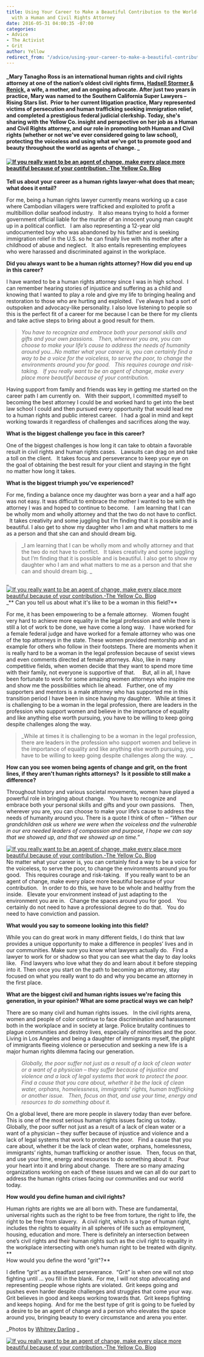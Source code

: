 ```yaml
---
title: Using Your Career to Make a Beautiful Contribution to the World-Our Interview
  with a Human and Civil Rights Attorney
date: 2016-05-31 04:00:35 -07:00
categories:
- Advice
- The Activist
- Grit
author: Yellow
redirect_from: "/advice/using-your-career-to-make-a-beautiful-contribution-to-the-world-our-interview-with-a-human-and-civil-rights-attorney/"
---
```


#### _Mary Tanagho Ross is an international human rights and civil rights attorney at one of the nation’s oldest civil rights firms, [Hadsell Stormer & Renick,](http://www.hadsellstormer.com/) a wife, a mother, and an ongoing advocate. After just two years in practice, Mary was named to the Southern California Super Lawyers – Rising Stars list.  Prior to her current litigation practice, Mary represented victims of persecution and human trafficking seeking immigration relief, and completed a prestigious federal judicial clerkship. Today, she's sharing with the Yellow Co. insight and perspective on her job as a Human and Civil Rights attorney, and our role in promoting both Human and Civil rights (whether or not we've ever considered going to law school), protecting the voiceless and using what we've got to promote good and beauty throughout the world as agents of change. _

#### [![If you really want to be an agent of change, make every place more beautiful because of your contribution.-The Yellow Co. Blog](https://yellow-blog-images.imgix.net/2016/05/IMG_0176.jpg)](https://yellow-blog-images.imgix.net/2016/05/IMG_0176.jpg)

**Tell us about your career as a human rights lawyer-what does that mean; what does it entail?**

For me, being a human rights lawyer currently means working up a case where Cambodian villagers were trafficked and exploited to profit a multibillion dollar seafood industry.   It also means trying to hold a former government official liable for the murder of an innocent young man caught up in a political conflict.   I am also representing a 12-year old undocumented boy who was abandoned by his father and is seeking immigration relief in the U.S. so he can finally live with his mother after a childhood of abuse and neglect.   It also entails representing employees who were harassed and discriminated against in the workplace.

**Did you always want to be a human rights attorney? How did you end up in this career?**

I have wanted to be a human rights attorney since I was in high school.  I can remember hearing stories of injustice and suffering as a child and knowing that I wanted to play a role and give my life to bringing healing and restoration to those who are hurting and exploited.  I’ve always had a sort of outspoken and advocacy-like personality. I also love listening to people so this is the perfect fit of a career for me because I can be there for my clients and take active steps to bring about a good result for them.

> _You have to recognize and embrace both your personal skills and gifts and your own passions.   Then, wherever you are, you can choose to make your life’s cause to address the needs of humanity around you...No matter what your career is, you can certainly find a way to be a voice for the voiceless, to serve the poor, to change the environments around you for good.   This requires courage and risk-taking.   If you really want to be an agent of change, make every place more beautiful because of your contribution._

Having support from family and friends was key in getting me started on the career path I am currently on.   With their support, I committed myself to becoming the best attorney I could be and worked hard to get into the best law school I could and then pursued every opportunity that would lead me to a human rights and public interest career.   I had a goal in mind and kept working towards it regardless of challenges and sacrifices along the way.  

**What is the biggest challenge you face in this career?**

One of the biggest challenges is how long it can take to obtain a favorable result in civil rights and human rights cases.   Lawsuits can drag on and take a toll on the client.   It takes focus and perseverance to keep your eye on the goal of obtaining the best result for your client and staying in the fight no matter how long it takes.

**What is the biggest triumph you've experienced?**

For me, finding a balance once my daughter was born a year and a half ago was not easy. It was difficult to embrace the mother I wanted to be with the attorney I was and hoped to continue to become.   I am learning that I can be wholly mom and wholly attorney and that the two do not have to conflict.   It takes creativity and some juggling but I’m finding that it is possible and is beautiful. I also get to show my daughter who I am and what matters to me as a person and that she can and should dream big. 

> _I am learning that I can be wholly mom and wholly attorney and that the two do not have to conflict.   It takes creativity and some juggling but I’m finding that it is possible and is beautiful. I also get to show my daughter who I am and what matters to me as a person and that she can and should dream big. _

_[![If you really want to be an agent of change, make every place more beautiful because of your contribution.-The Yellow Co. Blog](https://yellow-blog-images.imgix.net/2016/05/IMG_0320.jpg)](https://yellow-blog-images.imgix.net/2016/05/IMG_0320.jpg) _** Can you tell us about what it's like to be a woman in this field?**

For me, it has been empowering to be a female attorney.   Women fought very hard to achieve more equality in the legal profession and while there is still a lot of work to be done, we have come a long way.   I have worked for a female federal judge and have worked for a female attorney who was one of the top attorneys in the state. These women provided mentorship and an example for others who follow in their footsteps. There are moments when it is really hard to be a woman in the legal profession because of sexist views and even comments directed at female attorneys. Also, like in many competitive fields, when women decide that they want to spend more time with their family, not everyone is supportive of that.     But, all in all, I have been fortunate to work for some amazing women attorneys who inspire me and show me the possibilities which lie ahead.   Further, one of my supporters and mentors is a male attorney who has supported me in this transition period I have been in since having my daughter.   While at times it is challenging to be a woman in the legal profession, there are leaders in the profession who support women and believe in the importance of equality and like anything else worth pursuing, you have to be willing to keep going despite challenges along the way.  

> _While at times it is challenging to be a woman in the legal profession, there are leaders in the profession who support women and believe in the importance of equality and like anything else worth pursuing, you have to be willing to keep going despite challenges along the way.  _

**How can you see women being agents of change and grit, on the front lines, if they aren't human rights attorneys?  Is it possible to still make a difference?**

Throughout history and various societal movements, women have played a powerful role in bringing about change.   You have to recognize and embrace both your personal skills and gifts and your own passions.   Then, wherever you are, you can choose to make your life’s cause to address the needs of humanity around you. There is a quote I think of often – _“When our grandchildren ask us where we were when the voiceless and the vulnerable in our era needed leaders of compassion and purpose, I hope we can say that we showed up, and that we showed up on time.”_

[![If you really want to be an agent of change, make every place more beautiful because of your contribution.-The Yellow Co. Blog](https://yellow-blog-images.imgix.net/2016/05/IMG_01791.jpg)](https://yellow-blog-images.imgix.net/2016/05/IMG_01791.jpg) No matter what your career is, you can certainly find a way to be a voice for the voiceless, to serve the poor, to change the environments around you for good.   This requires courage and risk-taking.   If you really want to be an agent of change, make every place more beautiful because of your contribution.   In order to do this, we have to be whole and healthy from the inside.   Elevate your environment instead of just adapting to the environment you are in.   Change the spaces around you for good.   You certainly do not need to have a professional degree to do that.   You do need to have conviction and passion.

**What would you say to someone looking into this field?**

While you can do great work in many different fields, I do think that law provides a unique opportunity to make a difference in peoples’ lives and in our communities. Make sure you know what lawyers actually do.   Find a lawyer to work for or shadow so that you can see what the day to day looks like.   Find lawyers who love what they do and learn about it before stepping into it. Then once you start on the path to becoming an attorney, stay focused on what you really want to do and why you became an attorney in the first place.    

**What are the biggest civil and human rights issues we're facing this generation, in your opinion? What are some practical ways we can help?**

There are so many civil and human rights issues.   In the civil rights arena, women and people of color continue to face discrimination and harassment both in the workplace and in society at large. Police brutality continues to plague communities and destroy lives, especially of minorities and the poor. Living in Los Angeles and being a daughter of immigrants myself, the plight of immigrants fleeing violence or persecution and seeking a new life is a major human rights dilemma facing our generation.

> _Globally, the poor suffer not just as a result of a lack of clean water or a want of a physician – they suffer because of injustice and violence and a lack of legal systems that work to protect the poor.   Find a cause that you care about, whether it be the lack of clean water, orphans, homelessness, immigrants’ rights, human trafficking or another issue.   Then, focus on that, and use your time, energy and resources to do something about it._

On a global level, there are more people in slavery today than ever before. This is one of the most serious human rights issues facing us today. Globally, the poor suffer not just as a result of a lack of clean water or a want of a physician – they suffer because of injustice and violence and a lack of legal systems that work to protect the poor.   Find a cause that you care about, whether it be the lack of clean water, orphans, homelessness, immigrants’ rights, human trafficking or another issue.   Then, focus on that, and use your time, energy and resources to do something about it.   Pour your heart into it and bring about change.   There are so many amazing organizations working on each of these issues and we can all do our part to address the human rights crises facing our communities and our world today.   

**How would you define human and civil rights?**

Human rights are rights we are all born with. These are fundamental, universal rights such as the right to be free from torture, the right to life, the right to be free from slavery.   A civil right, which is a type of human right, includes the rights to equality in all spheres of life such as employment, housing, education and more. There is definitely an intersection between one’s civil rights and their human rights such as the civil right to equality in the workplace intersecting with one’s human right to be treated with dignity.[  
](https://yellow-blog-images.imgix.net/2016/05/IMG_01791.jpg)**  
How would you define the word "grit"?**

I define “grit” as a steadfast perseverance.  “Grit” is when one will not stop fighting until … you fill in the blank.  For me, I will not stop advocating and representing people whose rights are violated.  Grit keeps going and pushes even harder despite challenges and struggles that come your way. Grit believes in good and keeps working towards that.  Grit keeps fighting and keeps hoping.  And for me the best type of grit is going to be fueled by a desire to be an agent of change and a person who elevates the space around you, bringing beauty to every circumstance and arena you enter.

_Photos by [Whitney Darling](http://whitneydarling.com/) _

[![If you really want to be an agent of change, make every place more beautiful because of your contribution.-The Yellow Co. Blog](https://yellow-blog-images.imgix.net/2016/05/marytross.jpg)](http://www.hadsellstormer.com/)

